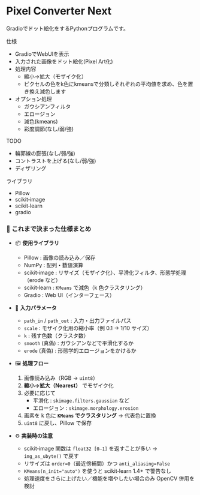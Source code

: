 # Pixel Converter Next

Gradioでドット絵化をするPythonプログラムです。

仕様
- GradioでWebUIを表示
- 入力された画像をドット絵化(Pixel Art化)
- 処理内容
    - 縮小→拡大（モザイク化）
    - ピクセルの色をk色にkmeansで分類しそれぞれの平均値を求め、色を置き換え減色します
- オプション処理
    - ガウシアンフィルタ
    - エロージョン
    - 減色(kmeans)
    - 彩度調節(なし/弱/強)

TODO
- 輪郭線の膨張(なし/弱/強)
- コントラストを上げる(なし/弱/強)
- ディザリング

ライブラリ
- Pillow
- scikit‑image
- scikit‑learn
- gradio

### 📝 これまで決まった仕様まとめ

- 📦 **使用ライブラリ**  
  - Pillow : 画像の読み込み／保存  
  - NumPy : 配列・数値演算  
  - scikit‑image : リサイズ（モザイク化）、平滑化フィルタ、形態学処理（erode など）  
  - scikit‑learn : `KMeans` で減色（k 色クラスタリング）  
  - Gradio : Web UI（インターフェース）

- 🔧 **入力パラメータ**  
  - `path_in` / `path_out` : 入力・出力ファイルパス  
  - `scale` : モザイク化用の縮小率（例 0.1 → 1/10 サイズ）  
  - `k` : 残す色数（クラスタ数）  
  - `smooth` (真偽) : ガウシアンなどで平滑化するか  
  - `erode` (真偽) : 形態学的エロージョンをかけるか  

- 🖼 **処理フロー**  
  1. 画像読み込み（RGB → `uint8`）  
  2. **縮小→拡大（Nearest）** でモザイク化  
  3. 必要に応じて  
     - 平滑化 : `skimage.filters.gaussian` など  
     - エロージョン : `skimage.morphology.erosion`  
  4. 画素を k 色に **`KMeans` でクラスタリング** → 代表色に置換  
  5. `uint8` に戻し、Pillow で保存  

- ⚙️ **実装時の注意**  
  - scikit‑image 関数は `float32 [0–1]` を返すことが多い → `img_as_ubyte()` で戻す  
  - リサイズは `order=0`（最近傍補間）かつ `anti_aliasing=False`  
  - `KMeans(n_init="auto")` を使うと scikit‑learn 1.4+ で警告なし  
  - 処理速度をさらに上げたい／機能を増やしたい場合のみ OpenCV 併用を検討  

